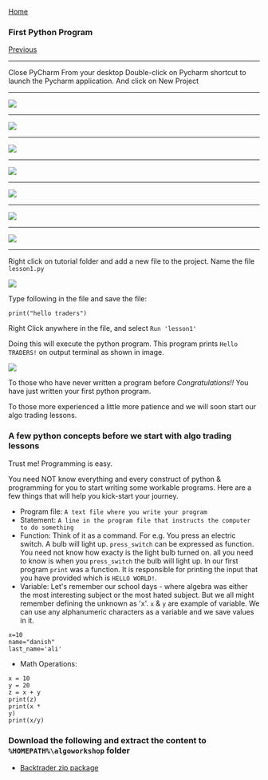 
[Home](https://ddtrades.github.io/autotrade/)

### First Python Program
[Previous](https://ddtrades.github.io/autotrade/config_pycharm)

---
Close PyCharm
From your desktop Double-click on Pycharm shortcut to launch the Pycharm application.  And click on New Project

---
![](https://ddtrades.github.io/autotrade/img/pr-1.jpg)

---
![](https://ddtrades.github.io/autotrade/img/pr-2.jpg)

---
![](https://ddtrades.github.io/autotrade/img/pr-3.jpg)

---
![](https://ddtrades.github.io/autotrade/img/pr-4.jpg)

---
![](https://ddtrades.github.io/autotrade/img/pr-5.jpg)

---
![](https://ddtrades.github.io/autotrade/img/pr-6.jpg)

---
![](https://ddtrades.github.io/autotrade/img/pr-7.jpg)

---
Right click on tutorial folder and add a new file to the project.
Name the file `lesson1.py`

![](https://ddtrades.github.io/autotrade/img/pr-8.jpg)

Type following in the file and save the file:

```
print("hello traders")
```

Right Click anywhere in the file, and select `Run 'lesson1'`

Doing this will execute the python program. This program prints `Hello TRADERS!` on output terminal as shown in image.

![](https://ddtrades.github.io/autotrade/img/pr-8.jpg)

To those who have never written a program before
*Congratulations!!*
You have just written your first python program.

To those more experienced a little more patience and we will soon start our algo trading lessons.


### A few python concepts before we start with algo trading lessons

Trust me!
Programming is easy.

You need NOT know everything and every construct of python & programming for you to start writing some workable programs.
Here are a few things that will help you kick-start your journey.

* Program file: `A text file where you write your program`
* Statement: `A line in the program file that instructs the computer to do something`
* Function: Think of it as a command. For e.g. You press an electric switch. A bulb will light up. `press_switch` can be expressed as function. You need not know how exacty is the light bulb turned on. all you need to know is when you `press_switch` the bulb will light up.
  In our first program `print` was a function. It is responsible for printing the input that you have provided which is `HELLO WORLD!`.
* Variable: Let's remember our school days - where algebra was either the most interesting subject or the most hated subject. But we all might remember defining the unknown as 'x'.
  `x` & `y` are example of variable. We can use any alphanumeric characters as a variable and we save values in it.
```
x=10
name="danish"
last_name='ali'
```
* Math Operations:
```
x = 10
y = 20
z = x + y
print(z)
print(x * 
y)
print(x/y)
```


### Download the following and extract the content to `%HOMEPATH%\algoworkshop` folder
* [Backtrader zip package](https://ddtrades.github.io/autotrade/backtrader.zip)

